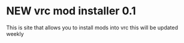 # NEW vrc mod installer 0.1
This is site that allows you to install mods into vrc this will be updated weekly

